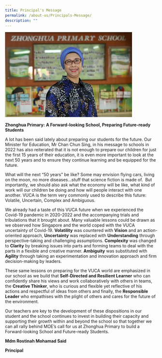 ```yaml
---
title: Principal's Message
permalink: /about-us/Principals-Message/
description: ""
---
```

![](/images/P%20Photo%202022-h280.jpg)

**Zhonghua Primary:**
**A Forward-looking School, Preparing Future-ready Students**

A lot has been said lately about preparing our students for the future. Our Minister for Education, Mr Chan Chun Sing, in his message to schools in 2022 has also reiterated that it is not enough to prepare our children for just the first 15 years of their education, it is even more important to look at the next 50 years and to ensure they continue learning and be equipped for the future.

What will the next “50 years” be like? Some may envision flying cars, living on the moon, no more diseases…stuff that science fiction is made of.  But importantly, we should also ask what the economy will be like, what kind of work will our children be doing and how will people interact with one another. VUCA is the term very commonly used to describe this future: Volatile, Uncertain, Complex and Ambiguous.

We already had a taste of this VUCA future when we experienced the Covid-19 pandemic in 2020-2022 and the accompanying trials and tribulations that it brought about. Many valuable lessons could be drawn as we observed how Singapore and the world coped with the VUCA uncertainty of Covid-19. **Volatility** was countered with **Vision** and an action-oriented approach, **Uncertainty** was replaced with **Understanding** through perspective-taking and challenging assumptions. **Complexity** was changed to **Clarity** by breaking issues into parts and forming teams to deal with the parts in a flexible and creative manner. **Ambiguity** was substituted with **Agility** through taking an experimentation and innovation approach and firm decision-making by leaders.

These same lessons on preparing for the VUCA world are emphasized in our school as we build that **Self-Directed and Resilient Learner** who can confidently share his views and work collaboratively with others in teams, the **Creative Thinker**, who is curious and flexible yet reflective of his actions and respectful of ideas from others and finally, the **Responsible Leader** who empathises with the plight of others and cares for the future of the environment.

Our teachers are key to the development of these dispositions in our student and the school continues to invest in building their capacity and supporting their growth within and beyond the school so that together we can all rally behind MOE’s call for us at Zhonghua Primary to build a Forward-looking School and Future-ready Students.

**Mdm Rostinah Mohamad Said**

**Principal**